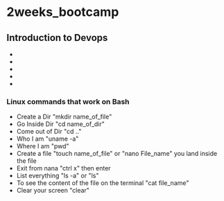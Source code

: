 # 2weeks_bootcamp

## Introduction to Devops
-
-
-
-
-

### Linux commands that work on Bash
- Create a Dir "mkdir name_of_file"
- Go Inside Dir "cd name_of_dir"
- Come out of Dir "cd .."
- Who I am "uname -a"
- Where I am "pwd"
- Create a file "touch name_of_file" or "nano File_name" you land inside the file
- Exit from nana "ctrl x" then enter
- List everything "ls -a" or "ls"
- To see the content of the file on the terminal "cat file_name"
- Clear your screen "clear"
